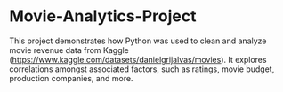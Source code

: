 # Movie-Analytics-Project

This project demonstrates how Python was used to clean and analyze movie revenue data from Kaggle (https://www.kaggle.com/datasets/danielgrijalvas/movies). It explores correlations amongst associated factors, such as ratings, movie budget, production companies, and more. 
